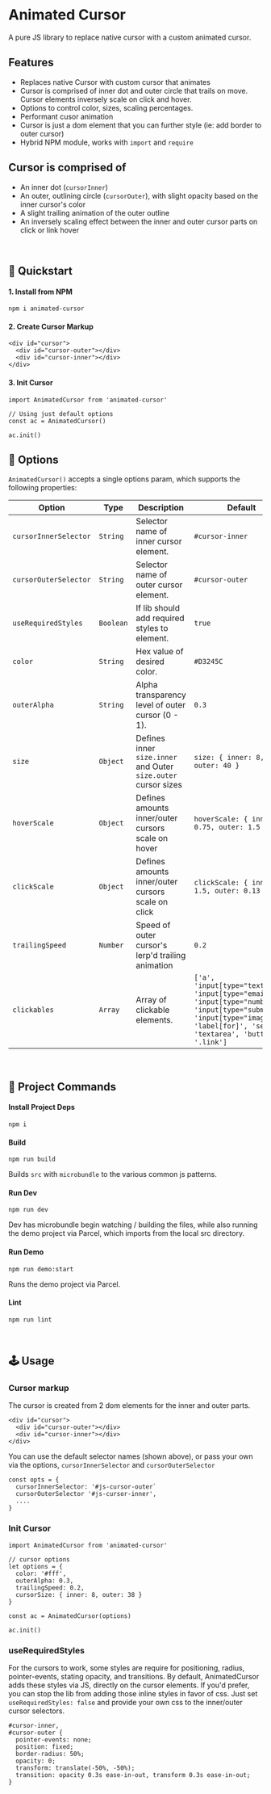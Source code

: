 # Animated Cursor

A pure JS library to replace native cursor with a custom animated cursor.

## Features 
- Replaces native Cursor with custom cursor that animates
- Cursor is comprised of inner dot and outer circle that trails on move. Cursor elements inversely scale on click and hover.
- Options to control color, sizes, scaling percentages.
- Performant cusor animation
- Cursor is just a dom element that you can further style (ie: add border to outer cursor)
- Hybrid NPM module, works with `import` and `require`


## Cursor is comprised of 
- An inner dot (`cursorInner`)
- An outer, outlining circle (`cursorOuter`), with slight opacity based on the inner cursor's color
- A slight trailing animation of the outer outline
- An inversely scaling effect between the inner and outer cursor parts on click or link hover


<br>

## 🎯 Quickstart

#### 1. Install from NPM

`npm i animated-cursor`

#### 2. Create Cursor Markup

```
<div id="cursor">
  <div id="cursor-outer"></div>
  <div id="cursor-inner"></div>
</div>
```

#### 3. Init Cursor

```
import AnimatedCursor from 'animated-cursor'

// Using just default options
const ac = AnimatedCursor()

ac.init()
```

## 🧬 Options

`AnimatedCursor()` accepts a single options param, which supports the following properties:

| Option                    | Type              | Description                                                    | Default            |                 
| ------------------------- | ------------------| ---------------------------------------------------------------| ----------------- |
| `cursorInnerSelector`     | `String`          | Selector name of inner cursor element.                         | `#cursor-inner`   |
| `cursorOuterSelector`     | `String`          | Selector name of outer cursor element.                         | `#cursor-outer`   |
| `useRequiredStyles`       | `Boolean`         | If lib should add required styles to element.                  | `true`            |
| `color`                   | `String`          | Hex value of desired color.                                     | `#D3245C`       |
| `outerAlpha`              | `String`          | Alpha transparency level of outer cursor (0 - 1).               | `0.3`       |
| `size`                    | `Object`          | Defines inner `size.inner` and Outer `size.outer` cursor sizes | `size: { inner: 8, outer: 40 }` |
| `hoverScale`              | `Object`          | Defines amounts inner/outer cursors scale on hover             | `hoverScale: { inner: 0.75, outer: 1.5 }` |
| `clickScale`              | `Object`          | Defines amounts inner/outer cursors scale on click             | `clickScale: { inner: 1.5, outer: 0.13 }` |
| `trailingSpeed`           | `Number`          | Speed of outer cursor's lerp'd trailing animation               | `0.2`           |
| `clickables`              | `Array`           | Array of clickable elements.                                    | `['a', 'input[type="text"]', 'input[type="email"]', 'input[type="number"]', 'input[type="submit"]', 'input[type="image"]', 'label[for]', 'select', 'textarea', 'button', '.link']` |

<br>  

## 🤖 Project Commands

#### Install Project Deps

`npm i`

#### Build

`npm run build`

Builds `src` with `microbundle` to the various common js patterns.

#### Run Dev

`npm run dev`

Dev has microbundle begin watching / building the files, while also running the demo project via Parcel, which imports from the local src directory.

#### Run Demo

`npm run demo:start`

Runs the demo project via Parcel.

#### Lint

`npm run lint`

<br/>


## 🕹️ Usage 

### Cursor markup 

The cursor is created from 2 dom elements for the inner and outer parts. 

```
<div id="cursor">
  <div id="cursor-outer"></div>
  <div id="cursor-inner"></div>
</div>
```


You can use the default selector names (shown above), or pass your own via the options, `cursorInnerSelector` and `cursorOuterSelector`

```
const opts = {
  cursorInnerSelector: '#js-cursor-outer`
  cursorOuterSelector '#js-cursor-inner',
  ....
}
```

### Init Cursor 

```
import AnimatedCursor from 'animated-cursor'

// cursor options
let options = {
  color: '#fff',
  outerAlpha: 0.3,
  trailingSpeed: 0.2,
  cursorSize: { inner: 8, outer: 38 }
}

const ac = AnimatedCursor(options)

ac.init()
```

### useRequiredStyles

For the cursors to work, some styles are require for positioning, radius, pointer-events, stating opacity, and transitions.
By default, AnimatedCursor adds these styles via JS, directly on the cursor elements. If you'd prefer, you can stop the lib from adding those inline styles in favor of css. 
Just set `useRequiredStyles: false` and provide your own css to the inner/outer cursor selectors.

```
#cursor-inner,
#cursor-outer {
  pointer-events: none;
  position: fixed;
  border-radius: 50%;
  opacity: 0;
  transform: translate(-50%, -50%);
  transition: opacity 0.3s ease-in-out, transform 0.3s ease-in-out; 
}
```